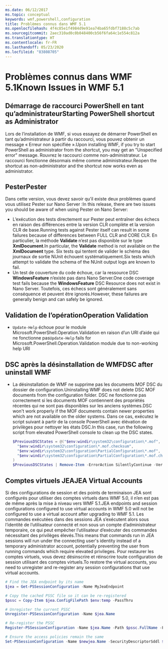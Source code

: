 ```yaml
---
ms.date: 06/12/2017
ms.topic: conceptual
keywords: wmf,powershell,configuration
title: Problèmes connus dans WMF 5.1
ms.openlocfilehash: 4f4c85e1f4984d9e91ea74ba65fdbf7188c5c7ab
ms.sourcegitcommit: 2aec310ad0c0b048400cb56f6fa64c1e554c812a
ms.translationtype: HT
ms.contentlocale: fr-FR
ms.lasthandoff: 05/23/2020
ms.locfileid: "83808705"
---
```

# <a name="known-issues-in-wmf-51"></a><span data-ttu-id="73f99-103">Problèmes connus dans WMF 5.1</span><span class="sxs-lookup"><span data-stu-id="73f99-103">Known Issues in WMF 5.1</span></span>

## <a name="starting-powershell-shortcut-as-administrator"></a><span data-ttu-id="73f99-104">Démarrage de raccourci PowerShell en tant qu’administrateur</span><span class="sxs-lookup"><span data-stu-id="73f99-104">Starting PowerShell shortcut as Administrator</span></span>

<span data-ttu-id="73f99-105">Lors de l’installation de WMF, si vous essayez de démarrer PowerShell en tant qu’administrateur à partir du raccourci, vous pouvez obtenir un message « Erreur non spécifiée ».</span><span class="sxs-lookup"><span data-stu-id="73f99-105">Upon installing WMF, if you try to start PowerShell as administrator from the shortcut, you may get an "Unspecified error" message.</span></span> <span data-ttu-id="73f99-106">Rouvrez le raccourci comme non-administrateur. Le raccourci fonctionne désormais même comme administrateur.</span><span class="sxs-lookup"><span data-stu-id="73f99-106">Reopen the shortcut as non-administrator and the shortcut now works even as administrator.</span></span>

## <a name="pester"></a><span data-ttu-id="73f99-107">Pester</span><span class="sxs-lookup"><span data-stu-id="73f99-107">Pester</span></span>

<span data-ttu-id="73f99-108">Dans cette version, vous devez savoir qu’il existe deux problèmes quand vous utilisez Pester sur Nano Server :</span><span class="sxs-lookup"><span data-stu-id="73f99-108">In this release, there are two issues you should be aware of when using Pester on Nano Server:</span></span>

- <span data-ttu-id="73f99-109">L’exécution des tests directement sur Pester peut entraîner des échecs en raison des différences entre la version CLR complète et la version CLR de base.</span><span class="sxs-lookup"><span data-stu-id="73f99-109">Running tests against Pester itself can result in some failures because of differences between FULL CLR and CORE CLR.</span></span> <span data-ttu-id="73f99-110">En particulier, la méthode **Validate** n’est pas disponible sur le type **XmlDocument**.</span><span class="sxs-lookup"><span data-stu-id="73f99-110">In particular, the **Validate** method is not available on the **XmlDocument** type.</span></span> <span data-ttu-id="73f99-111">Six tests qui tentent de valider le schéma des journaux de sortie NUnit échouent systématiquement.</span><span class="sxs-lookup"><span data-stu-id="73f99-111">Six tests which attempt to validate the schema of the NUnit output logs are known to fail.</span></span>
- <span data-ttu-id="73f99-112">Un test de couverture du code échoue, car la ressource DSC **WindowsFeature** n’existe pas dans Nano Server.</span><span class="sxs-lookup"><span data-stu-id="73f99-112">One code coverage test fails because the **WindowsFeature** DSC Resource does not exist in Nano Server.</span></span> <span data-ttu-id="73f99-113">Toutefois, ces échecs sont généralement sans conséquence et peuvent être ignorés.</span><span class="sxs-lookup"><span data-stu-id="73f99-113">However, these failures are generally benign and can safely be ignored.</span></span>

## <a name="operation-validation"></a><span data-ttu-id="73f99-114">Validation de l’opération</span><span class="sxs-lookup"><span data-stu-id="73f99-114">Operation Validation</span></span>

- <span data-ttu-id="73f99-115">`Update-Help` échoue pour le module Microsoft.PowerShell.Operation.Validation en raison d’un URI d’aide qui ne fonctionne pas</span><span class="sxs-lookup"><span data-stu-id="73f99-115">`Update-Help` fails for Microsoft.PowerShell.Operation.Validation module due to non-working help URI</span></span>

## <a name="dsc-after-uninstall-wmf"></a><span data-ttu-id="73f99-116">DSC après la désinstallation de WMF</span><span class="sxs-lookup"><span data-stu-id="73f99-116">DSC after uninstall WMF</span></span>

- <span data-ttu-id="73f99-117">La désinstallation de WMF ne supprime pas les documents MOF DSC du dossier de configuration.</span><span class="sxs-lookup"><span data-stu-id="73f99-117">Uninstalling WMF does not delete DSC MOF documents from the configuration folder.</span></span> <span data-ttu-id="73f99-118">DSC ne fonctionne pas correctement si les documents MOF contiennent des propriétés récentes qui ne sont pas disponibles sur les anciens systèmes.</span><span class="sxs-lookup"><span data-stu-id="73f99-118">DSC won't work properly if the MOF documents contain newer properties which are not available on the older systems.</span></span> <span data-ttu-id="73f99-119">Dans ce cas, exécutez le script suivant à partir de la console PowerShell avec élévation de privilèges pour nettoyer les états DSC.</span><span class="sxs-lookup"><span data-stu-id="73f99-119">In this case, run the following script from elevated PowerShell console to clean up the DSC states.</span></span>

  ```powershell
  $PreviousDSCStates = @("$env:windir\system32\configuration\*.mof",
    "$env:windir\system32\configuration\*.mof.checksum",
    "$env:windir\system32\configuration\PartialConfiguration\*.mof",
    "$env:windir\system32\configuration\PartialConfiguration\*.mof.checksum"
  )
  $PreviousDSCStates | Remove-Item -ErrorAction SilentlyContinue -Verbose
  ```

## <a name="jea-virtual-accounts"></a><span data-ttu-id="73f99-120">Comptes virtuels JEA</span><span class="sxs-lookup"><span data-stu-id="73f99-120">JEA Virtual Accounts</span></span>

<span data-ttu-id="73f99-121">Si des configurations de session et des points de terminaison JEA sont configurés pour utiliser des comptes virtuels dans WMF 5.0, il n’en est pas de même après la mise à niveau vers WMF 5.1.</span><span class="sxs-lookup"><span data-stu-id="73f99-121">JEA endpoints and session configurations configured to use virtual accounts in WMF 5.0 will not be configured to use a virtual account after upgrading to WMF 5.1.</span></span> <span data-ttu-id="73f99-122">Les commandes exécutées dans des sessions JEA s’exécutent alors sous l’identité de l’utilisateur connecté et non sous un compte d’administrateur temporaire, ce qui peut empêcher l’utilisateur d’exécuter des commandes nécessitant des privilèges élevés.</span><span class="sxs-lookup"><span data-stu-id="73f99-122">This means that commands run in JEA sessions will run under the connecting user's identity instead of a temporary administrator account, potentially preventing the user from running commands which require elevated privileges.</span></span> <span data-ttu-id="73f99-123">Pour restaurer les comptes virtuels, vous devez désinscrire et réinscrire toute configuration de session utilisant des comptes virtuels.</span><span class="sxs-lookup"><span data-stu-id="73f99-123">To restore the virtual accounts, you need to unregister and re-register any session configurations that use virtual accounts.</span></span>

```powershell
# Find the JEA endpoint by its name
$jea = Get-PSSessionConfiguration -Name MyJeaEndpoint

# Copy the cached PSSC file so it can be re-registered
$pssc = Copy-Item $jea.ConfigFilePath $env:temp -PassThru

# Unregister the current PSSC
Unregister-PSSessionConfiguration -Name $jea.Name

# Re-register the PSSC
Register-PSSessionConfiguration -Name $jea.Name -Path $pssc.FullName -Force

# Ensure the access policies remain the same
Set-PSSessionConfiguration -Name $newjea.Name -SecurityDescriptorSddl $jea.SecurityDescriptorSddl
```

